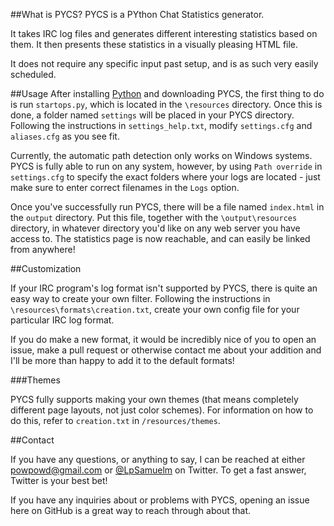##What is PYCS?
PYCS is a PYthon Chat Statistics generator.

It takes IRC log files and generates different interesting statistics based on them. It then presents these statistics in a visually pleasing HTML file.

It does not require any specific input past setup, and is as such very easily scheduled.

##Usage
After installing [Python](http://python.org/) and downloading PYCS, the first thing to do is run `startops.py`, which is located in the `\resources` directory. Once this is done, a folder named `settings` will be placed in your PYCS directory. Following the instructions in `settings_help.txt`, modify `settings.cfg` and `aliases.cfg` as you see fit.

Currently, the automatic path detection only works on Windows systems. PYCS is fully able to run on any system, however, by using `Path override` in `settings.cfg` to specify the exact folders where your logs are located - just make sure to enter correct filenames in the `Logs` option.

Once you've successfully run PYCS, there will be a file named `index.html` in the `output` directory. Put this file, together with the `\output\resources` directory, in whatever directory you'd like on any web server you have access to. The statistics page is now reachable, and can easily be linked from anywhere!

##Customization

If your IRC program's log format isn't supported by PYCS, there is quite an easy way to create your own filter. Following the instructions in `\resources\formats\creation.txt`, create your own config file for your particular IRC log format.

If you do make a new format, it would be incredibly nice of you to open an issue, make a pull request or otherwise contact me about your addition and I'll be more than happy to add it to the default formats!

###Themes

PYCS fully supports making your own themes (that means completely different page layouts, not just color schemes). For information on how to do this, refer to `creation.txt` in `/resources/themes`.

##Contact

If you have any questions, or anything to say, I can be reached at either [powpowd@gmail.com](mailto:powpowd@gmail.com) or [@LpSamuelm](http://twitter.com/LpSamuelm) on Twitter. To get a fast answer, Twitter is your best bet!

If you have any inquiries about or problems with PYCS, opening an issue here on GitHub is a great way to reach through about that.